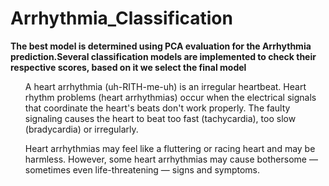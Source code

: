 # Arrhythmia_Classification
<b>The best model is determined using PCA evaluation for the Arrhythmia prediction.Several classification models are implemented to check their respective scores,
based on it we select the final model</b>

<ul>
A heart arrhythmia (uh-RITH-me-uh) is an irregular heartbeat. Heart rhythm problems (heart arrhythmias) occur when the electrical signals that coordinate the heart's beats don't work properly. The faulty signaling causes the heart to beat too fast (tachycardia), too slow (bradycardia) or irregularly.

Heart arrhythmias may feel like a fluttering or racing heart and may be harmless. However, some heart arrhythmias may cause bothersome — sometimes even life-threatening — signs and symptoms.
</ul>
